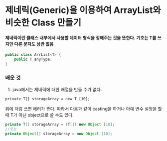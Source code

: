 # 제네릭(Generic)을 이용하여 ArrayList와 비슷한 Class 만들기

#### 제네릭이란 클래스 내부에서 사용할 데이터 형식을 정해주는 것을 뜻한다. 기호는 T를 쓰지만 다른 문자도 상관 없음
```java
public class ArrList<T> {
	public T anyType;
}
```

### 배운 것
1. java에서는 제네릭에 대한 배열을 만들 수가 없다.
```
private T[] storageArray = new T [10];
```
위에 처럼 쓰면 에러가 뜬다. 따라서 다음과 같이 casting을 하거나 아예 변수 설정을 할 때 T가 아닌 object으로 쓸 수도 있다.
```java
private T[] storageArray = (T[]) new Object [10];
//또는
private Object[] storageArray = new Object [10];
```
